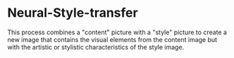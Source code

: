 # Neural-Style-transfer
This process combines a "content" picture with a "style" picture to create a new image that contains the visual elements from the content image but with the artistic or stylistic characteristics of the style image.
